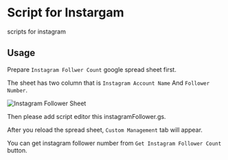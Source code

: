 # Script for Instargam

scripts for instagram

## Usage

Prepare `Instagram Follwer Count` google spread sheet first.

The sheet has two column that is `Instagram Account Name` And `Follower Number`.

![Instagram Follower Sheet](https://cloud.githubusercontent.com/assets/9312373/25319528/0c2a1906-28da-11e7-9711-5c1648c38872.png)

Then please add script editor this instagramFollower.gs.

After you reload the spread sheet,
`Custom Management` tab will appear.

You can get instagram follower number from `Get Instagram Follower Count` button.
